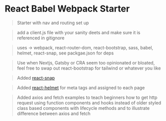 # React Babel Webpack Starter

> Starter with nav and routing set up 

> add a client.js file with your sanity deets and make sure it is referenced in gitignore

> uses -> webpack, react-router-dom, react-bootstrap, sass, babel, helmet, react-snap, see packgae.json for deps

> Use when Nextjs, Gatsby or CRA seem too opinionated or bloated, feel free to swap out react-bootstrap for tailwind or whatever you like

> Added [react-snap](https://www.npmjs.com/package/react-snap) 

> Added [react-helmet](https://www.npmjs.com/package/react-helmet) for meta tags and assigned to each page

> Added axios and fetch examples to teach beginners how to get http request using function components and hooks instead of older styled class based components with lifecycle methods and to illustrate difference between axios and fetch